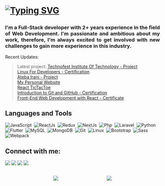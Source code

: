 <h1 align="left">

[![Typing SVG](https://readme-typing-svg.demolab.com?font=Fira+Code&pause=1000&color=42F7D7&width=435&lines=Hey%2C+I'm+Danesh+Habibi%F0%9F%91%8B)](https://git.io/typing-svg)
</h1>

<h3 align="justify">
    I'm a Full-Stack developer with 2+ years experience in the field of Web Development. I'm passionate and ambitious about my work, therefore, I'm always excited to get involved with new challenges to gain more experience in this industry.
</h3>

Recent Updates:
> Latest project: [Technofest Institute Of Technology - Project](https://trtitu.edu.eu/)\
> [Linux For Developers - Certification](https://www.coursera.org/account/accomplishments/certificate/DBSLZ4ZWXQ2N)\
> [Ateba Irani - Project](https://atebairani.ir)\
> [My Personal Website](https://s1rbl4ck.netlify.app/)\
> [React TicTacToe](https://tictactoe-s1rbl4ck.netlify.app/)\
> [Introduction to Git and GitHub - Certification](https://www.coursera.org/account/accomplishments/certificate/XVF4PD8CTTUU)\
> [Front-End Web Development with React - Certificate](https://www.coursera.org/account/accomplishments/certificate/2D2YVHQESQCW)

## Languages and Tools

![JavaScript](https://img.shields.io/badge/JavaScript-f0db4f?style=for-the-badge&logo=javascript&logoColor=white)&nbsp;
![ReactJs](https://img.shields.io/badge/ReactJs-61DBFB?style=for-the-badge&logo=react&logoColor=black)&nbsp;
![Redux](https://img.shields.io/badge/Redux-764ABC?style=for-the-badge&logo=redux&logoColor=white)&nbsp;
![NextJs](https://img.shields.io/badge/NextJs-white?style=for-the-badge&logo=next.js&logoColor=black)&nbsp;
![Php](https://img.shields.io/badge/Php-4B568C?style=for-the-badge&logo=php&logoColor=white)&nbsp;
![Laravel](https://img.shields.io/badge/Laravel-FF2D20?style=for-the-badge&logo=laravel&logoColor=white)&nbsp;
![Python](https://img.shields.io/badge/Python-3477AC?style=for-the-badge&logo=python&logoColor=white)&nbsp;
![Flutter](https://img.shields.io/badge/Flutter-41C6F0?style=for-the-badge&logo=flutter&logoColor=white)&nbsp;
![MySQL](https://img.shields.io/badge/MySQL-417399?style=for-the-badge&logo=mysql&logoColor=white)&nbsp;
![MongoDB](https://img.shields.io/badge/MongoDB-489F46?style=for-the-badge&logo=mongodb&logoColor=white)&nbsp;
![Git](https://img.shields.io/badge/Git-F03C2E?style=for-the-badge&logo=git&logoColor=white)&nbsp;
![Linux](https://img.shields.io/badge/Linux-E9B81E?style=for-the-badge&logo=linux&logoColor=000000)&nbsp;
![Bootstrap](https://img.shields.io/badge/Bootstrap-6E10EA?style=for-the-badge&logo=bootstrap&logoColor=white)&nbsp;
![Sass](https://img.shields.io/badge/Sass-C26191?style=for-the-badge&logo=sass&logoColor=white)&nbsp;
![Webpack](https://img.shields.io/badge/Webpack-1B72B6?style=for-the-badge&logo=webpack&logoColor=white)&nbsp;

## Connect with me:
<p align = "center">

[<img src ="https://img.shields.io/badge/website-%23.svg?&style=for-the-badge&logo=www&logoColor=white%22&color=black">](https://s1rbl4ck.netlify.app/)
[<img src="https://img.shields.io/badge/linkedin-%2312100E.svg?&style=for-the-badge&logo=linkedin&logoColor=white&color=black" />](https://www.linkedin.com/in/daneshhabibi/)
[<img src="https://img.shields.io/badge/instagram-%2312100E.svg?&style=for-the-badge&logo=instagram&logoColor=white&color=black" />](https://instagram.com/dmhs82)
[<img src="https://img.shields.io/badge/twitter-%231DA1F2.svg?&style=for-the-badge&logo=twitter&logoColor=white&color=black" />](https://twitter.com/s1rbl4ck) 
</p>
<br>

<div style="display:flex;flex-direction:row;justify-content:space-evenly;">
<img src="https://github-readme-stats.vercel.app/api?username=s1rbl4ck&show_icons=true"/>

<img src="https://github-readme-streak-stats.herokuapp.com/?user=s1rbl4ck"/>
</div
